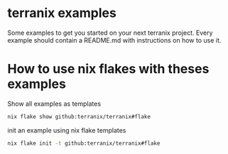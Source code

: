 # terranix examples

Some examples to get you started on your next terranix project.
Every example should contain a README.md with instructions on how to use it.

# How to use nix flakes with theses examples

Show all examples as templates
``` sh
nix flake show github:terranix/terranix#flake
```

init an example using nix flake templates
```sh
nix flake init -t github:terranix/terranix#flake
```

